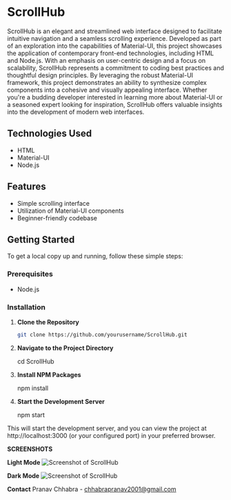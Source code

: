 # ScrollHub

ScrollHub is an elegant and streamlined web interface designed to facilitate intuitive navigation and a seamless scrolling experience. Developed as part of an exploration into the capabilities of Material-UI, this project showcases the application of contemporary front-end technologies, including HTML and Node.js.
With an emphasis on user-centric design and a focus on scalability, ScrollHub represents a commitment to coding best practices and thoughtful design principles. By leveraging the robust Material-UI framework, this project demonstrates an ability to synthesize complex components into a cohesive and visually appealing interface. Whether you're a budding developer interested in learning more about Material-UI or a seasoned expert looking for inspiration, ScrollHub offers valuable insights into the development of modern web interfaces.

## Technologies Used

- HTML
- Material-UI
- Node.js

## Features

- Simple scrolling interface
- Utilization of Material-UI components
- Beginner-friendly codebase

## Getting Started

To get a local copy up and running, follow these simple steps:

### Prerequisites

- Node.js

### Installation

1. **Clone the Repository**
   
   ```bash
   git clone https://github.com/yourusername/ScrollHub.git

2. **Navigate to the Project Directory**

    cd ScrollHub

3. **Install NPM Packages**

    npm install

4. **Start the Development Server**

    npm start

This will start the development server, and you can view the project at http://localhost:3000 (or your configured port) in your preferred browser.

**SCREENSHOTS**

**Light Mode**
![Screenshot of ScrollHub](Project_photo(light_mode).png)

**Dark Mode**
![Screenshot of ScrollHub](Project_photo(dark_mode).png)

**Contact**
Pranav Chhabra - chhabrapranav2001@gmail.com

